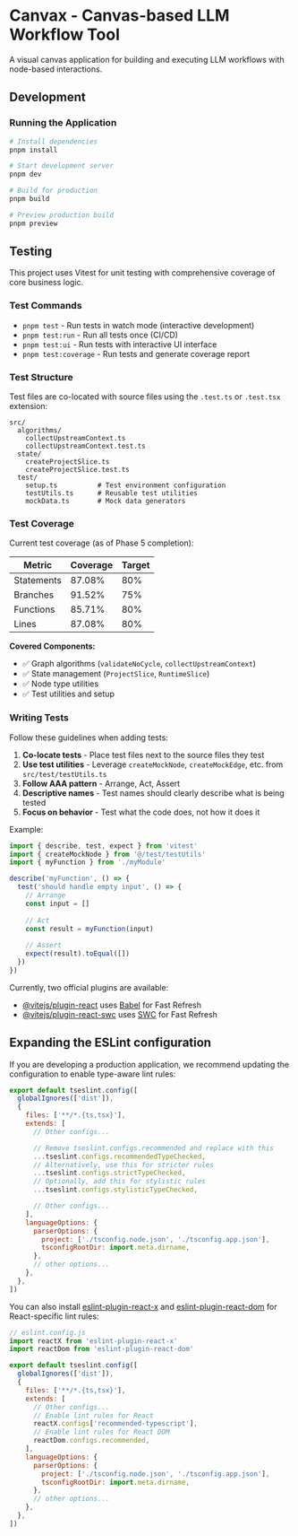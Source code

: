 # Canvax - Canvas-based LLM Workflow Tool

A visual canvas application for building and executing LLM workflows with node-based interactions.

## Development

### Running the Application

```bash
# Install dependencies
pnpm install

# Start development server
pnpm dev

# Build for production
pnpm build

# Preview production build
pnpm preview
```

## Testing

This project uses Vitest for unit testing with comprehensive coverage of core business logic.

### Test Commands

- `pnpm test` - Run tests in watch mode (interactive development)
- `pnpm test:run` - Run all tests once (CI/CD)
- `pnpm test:ui` - Run tests with interactive UI interface
- `pnpm test:coverage` - Run tests and generate coverage report

### Test Structure

Test files are co-located with source files using the `.test.ts` or `.test.tsx` extension:

```
src/
  algorithms/
    collectUpstreamContext.ts
    collectUpstreamContext.test.ts
  state/
    createProjectSlice.ts
    createProjectSlice.test.ts
  test/
    setup.ts          # Test environment configuration
    testUtils.ts      # Reusable test utilities
    mockData.ts       # Mock data generators
```

### Test Coverage

Current test coverage (as of Phase 5 completion):

| Metric    | Coverage | Target |
|-----------|----------|--------|
| Statements| 87.08%   | 80%    |
| Branches  | 91.52%   | 75%    |
| Functions | 85.71%   | 80%    |
| Lines     | 87.08%   | 80%    |

**Covered Components:**
- ✅ Graph algorithms (`validateNoCycle`, `collectUpstreamContext`)
- ✅ State management (`ProjectSlice`, `RuntimeSlice`)
- ✅ Node type utilities
- ✅ Test utilities and setup

### Writing Tests

Follow these guidelines when adding tests:

1. **Co-locate tests** - Place test files next to the source files they test
2. **Use test utilities** - Leverage `createMockNode`, `createMockEdge`, etc. from `src/test/testUtils.ts`
3. **Follow AAA pattern** - Arrange, Act, Assert
4. **Descriptive names** - Test names should clearly describe what is being tested
5. **Focus on behavior** - Test what the code does, not how it does it

Example:

```typescript
import { describe, test, expect } from 'vitest'
import { createMockNode } from '@/test/testUtils'
import { myFunction } from './myModule'

describe('myFunction', () => {
  test('should handle empty input', () => {
    // Arrange
    const input = []
    
    // Act
    const result = myFunction(input)
    
    // Assert
    expect(result).toEqual([])
  })
})
```

Currently, two official plugins are available:

- [@vitejs/plugin-react](https://github.com/vitejs/vite-plugin-react/blob/main/packages/plugin-react) uses [Babel](https://babeljs.io/) for Fast Refresh
- [@vitejs/plugin-react-swc](https://github.com/vitejs/vite-plugin-react/blob/main/packages/plugin-react-swc) uses [SWC](https://swc.rs/) for Fast Refresh

## Expanding the ESLint configuration

If you are developing a production application, we recommend updating the configuration to enable type-aware lint rules:

```js
export default tseslint.config([
  globalIgnores(['dist']),
  {
    files: ['**/*.{ts,tsx}'],
    extends: [
      // Other configs...

      // Remove tseslint.configs.recommended and replace with this
      ...tseslint.configs.recommendedTypeChecked,
      // Alternatively, use this for stricter rules
      ...tseslint.configs.strictTypeChecked,
      // Optionally, add this for stylistic rules
      ...tseslint.configs.stylisticTypeChecked,

      // Other configs...
    ],
    languageOptions: {
      parserOptions: {
        project: ['./tsconfig.node.json', './tsconfig.app.json'],
        tsconfigRootDir: import.meta.dirname,
      },
      // other options...
    },
  },
])
```

You can also install [eslint-plugin-react-x](https://github.com/Rel1cx/eslint-react/tree/main/packages/plugins/eslint-plugin-react-x) and [eslint-plugin-react-dom](https://github.com/Rel1cx/eslint-react/tree/main/packages/plugins/eslint-plugin-react-dom) for React-specific lint rules:

```js
// eslint.config.js
import reactX from 'eslint-plugin-react-x'
import reactDom from 'eslint-plugin-react-dom'

export default tseslint.config([
  globalIgnores(['dist']),
  {
    files: ['**/*.{ts,tsx}'],
    extends: [
      // Other configs...
      // Enable lint rules for React
      reactX.configs['recommended-typescript'],
      // Enable lint rules for React DOM
      reactDom.configs.recommended,
    ],
    languageOptions: {
      parserOptions: {
        project: ['./tsconfig.node.json', './tsconfig.app.json'],
        tsconfigRootDir: import.meta.dirname,
      },
      // other options...
    },
  },
])
```
